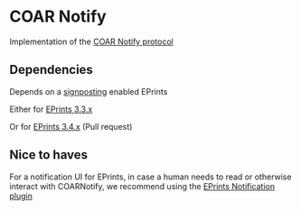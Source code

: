 # COAR Notify

Implementation of the [COAR Notify protocol](https://notify.coar-repositories.org/)

## Dependencies

Depends on a [signposting](https://signposting.org/) enabled EPrints

Either for [EPrints 3.3.x](https://github.com/eprintsug/ulcc-core)

Or for [EPrints 3.4.x](https://github.com/eprints/eprints3.4/pull/387) (Pull request)

## Nice to haves

For a notification UI for EPrints, in case a human needs to read or otherwise interact with COARNotify, we recommend using the [EPrints Notification plugin](https://github.com/eprintsug/notifications) 
